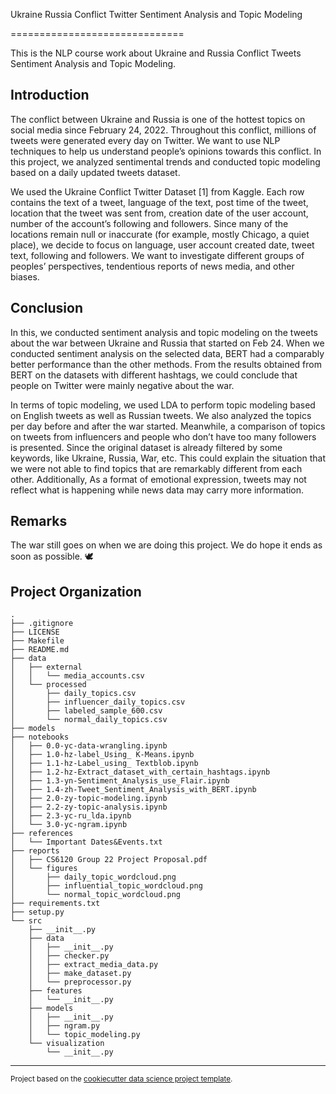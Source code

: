 Ukraine Russia Conflict Twitter Sentiment Analysis and Topic Modeling

==============================

This is the NLP course work about Ukraine and Russia Conflict Tweets Sentiment Analysis and Topic Modeling. 
## Introduction
The conflict between Ukraine and Russia is one of the hottest topics on social media since February 24, 2022. Throughout this conflict, millions of tweets were generated every day on Twitter. We want to use NLP techniques to help us understand people’s opinions towards this conflict. In this project, we analyzed sentimental trends and conducted topic modeling based on a daily updated tweets dataset. 

We used the Ukraine Conflict Twitter Dataset [1] from Kaggle. Each row contains the text of a tweet, language of the text, post time of the tweet, location that the tweet was sent from, creation date of the user account, number of the account’s following and followers. Since many of the locations remain null or inaccurate (for example, mostly Chicago, a quiet place), we decide to focus on language, user account created date, tweet text, following and followers. We want to investigate different groups of peoples’ perspectives, tendentious reports of news media, and other biases.
## Conclusion
In this, we conducted sentiment analysis and topic modeling on the tweets about the war between Ukraine and Russia that started on Feb 24. When we conducted sentiment analysis on the selected data, BERT had a comparably better performance than the other methods. From the results obtained from BERT on the datasets with different hashtags, we could conclude that people on Twitter were mainly negative about the war. 

In terms of topic modeling, we used LDA to perform topic modeling based on English tweets as well as Russian tweets. We also analyzed the topics per day before and after the war started. Meanwhile, a comparison of topics on tweets from influencers and people who don’t have too many followers is presented. Since the original dataset is already filtered by some keywords, like Ukraine, Russia, War, etc. This could explain the situation that we were not able to find topics that are remarkably different from each other. Additionally, As a format of emotional expression, tweets may not reflect what is happening while news data may carry more information. 

## Remarks
The war still goes on when we are doing this project. We do hope it ends as soon as possible. 🕊️

Project Organization
------------
```
.
├── .gitignore
├── LICENSE
├── Makefile
├── README.md
├── data
│   ├── external
│   │   └── media_accounts.csv
│   └── processed
│       ├── daily_topics.csv
│       ├── influencer_daily_topics.csv
│       ├── labeled_sample_600.csv
│       └── normal_daily_topics.csv
├── models
├── notebooks
│   ├── 0.0-yc-data-wrangling.ipynb
│   ├── 1.0-hz-label_Using_ K-Means.ipynb
│   ├── 1.1-hz-Label_using_ Textblob.ipynb
│   ├── 1.2-hz-Extract_dataset_with_certain_hashtags.ipynb
│   ├── 1.3-yn-Sentiment_Analysis_use_Flair.ipynb
│   ├── 1.4-zh-Tweet_Sentiment_Analysis_with_BERT.ipynb
│   ├── 2.0-zy-topic-modeling.ipynb
│   ├── 2.2-zy-topic-analysis.ipynb
│   ├── 2.3-yc-ru_lda.ipynb
│   └── 3.0-yc-ngram.ipynb
├── references
│   └── Important Dates&Events.txt
├── reports
│   ├── CS6120 Group 22 Project Proposal.pdf
│   └── figures
│       ├── daily_topic_wordcloud.png
│       ├── influential_topic_wordcloud.png
│       └── normal_topic_wordcloud.png
├── requirements.txt
├── setup.py
└── src
    ├── __init__.py
    ├── data
    │   ├── __init__.py
    │   ├── checker.py
    │   ├── extract_media_data.py
    │   ├── make_dataset.py
    │   └── preprocessor.py
    ├── features
    │   └── __init__.py
    ├── models
    │   ├── __init__.py
    │   ├── ngram.py
    │   └── topic_modeling.py
    └── visualization
        └── __init__.py
```
--------

<p><small>Project based on the <a target="_blank" href="https://drivendata.github.io/cookiecutter-data-science/">cookiecutter data science project template</a>.</small></p>
